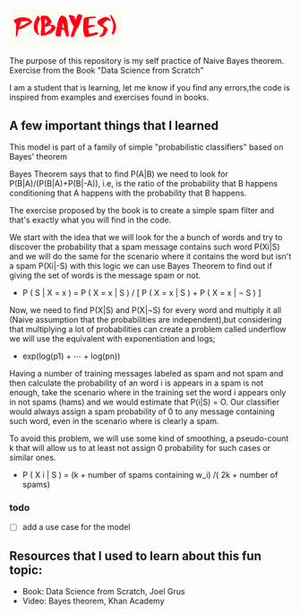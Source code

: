 <img src="img/logo.png" alt="logo" width="200" heigth="180"/>

The purpose of this repository is my self practice of Naive Bayes theorem. Exercise from the Book "Data Science from Scratch"

I am a student that is learning, let me know if you find any errors,the code is inspired from examples and exercises found in books.

## A few important things that I learned

This model is part of a family of simple "probabilistic classifiers" based on Bayes' theorem

Bayes Theorem says that to find P(A|B) we need to look for
P(B|A)/(P(B|A)+P(B|-A)), i.e, is the ratio of the probability that B happens conditioning that A happens with the probability that B happens.

The exercise proposed by the book is to create a simple spam filter and that's exactly what you will find in the code.

We start  with the idea that we will look for the a bunch of words and try to discover the probability that a spam message contains such word P(Xi|S) and we will do the same for the scenario where it contains the word but isn't a spam P(Xi|-S) with this logic we can use Bayes Theorem to find out if giving the set of words is the message spam or not.

* P ( S | X = x ) = P ( X = x | S ) / [ P ( X = x | S ) + P ( X = x | ¬ S ) ]

Now, we need to find P(X|S) and P(X|¬S) for every word and multiply it all (Naive assumption that the probabilities are independent),but considering that multiplying a lot of probabilities can create a problem called underflow we will use the equivalent with exponentiation and logs;

* exp(log(p1) + ⋯ + log(pn))

Having a number of training messages labeled as spam and not spam and then calculate the probability of an word i is appears in a spam is not enough, take the scenario where in the training set the word i appears only in not spams (hams) and we would estimate that P(i|S) = O. Our classifier would always assign a spam probability of 0 to any message containing such word, even in the scenario where is clearly a spam.

To avoid this problem, we will use some kind of smoothing, a pseudo-count k that will allow us to at least not assign 0 probability for such cases or similar ones.

* P ( X i | S ) = (k + number of spams containing w_i) /( 2k + number of spams)

### todo
- [ ] add a use case for the model

## Resources that I used to learn about this fun topic:
* Book: Data Science from Scratch, Joel Grus
* Video: Bayes theorem, Khan Academy
